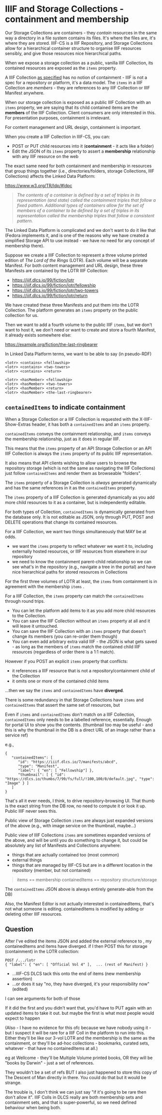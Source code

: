# IIIF and Storage Collections - containment and membership

Our Storage Collections are containers - they _contain_ resources in the same way a directory in a file system contains its files. It's where the files are, it's where they are stored. IIIF-CS is a IIIF Repository, and Storage Collections allow for a hierarchical container structure to organise IIIF resources sensibly, and give those resources nice hierarchical paths.

When we expose a storage collection as a public, vanilla IIIF Collection, its contained resources are exposed as the `items` property.

A IIIF Collection [as specified](https://iiif.io/api/presentation/3.0/#51-collection) has no notion of containment - IIIF is not a spec for a repository or platform, it's a data model. The `items` in a IIIF Collection are _members_ - they are references to any IIIF Collection or IIIF Manifest anywhere.

When our storage collection is exposed as a public IIIF Collection with an `items` property, we are saying that its child contained items are the **members** of the IIIF Collection. Client consumers are only interested in this. For presentation purposes, containment is irrelevant. 

For content management and URL design, containment is important.

When you create a IIIF Collection in IIIF-CS, you can:

 - POST or PUT child resources into it (**containment** - it acts like a folder)
 - Edit the JSON of its `items` property to assert a **membership** relationship with any IIIF resource on the web

The exact same need for both containment and membership in resources that group things together (i.e., directories/folders, storage Collections, IIIF Collections) affects the Linked Data Platform:

https://www.w3.org/TR/ldp/#ldpc

> _The contents of a container is defined by a set of triples in its representation (and state) called the containment triples that follow a fixed pattern. Additional types of containers allow for the set of members of a container to be defined by a set of triples in its representation called the membership triples that follow a consistent pattern._

The Linked Data Platform is complicated and we don't want to do it like that (Fedora implements it, and is one of the reasons why we have created a simplified Storage API to use instead - we have no need for any concept of membership there).

Suppose we create a IIIF Collection to represent a three volume printed edition of _The Lord of the Rings_ (LOTR). Each volume will be a separate Manifest. For both content management and URL design, these three Manifests are contained by the LOTR IIIF Collection:

 - https://iiif.dlcs.io/99/fiction/lotr
 - https://iiif.dlcs.io/99/fiction/lotr/fellowship
 - https://iiif.dlcs.io/99/fiction/lotr/two-towers
 - https://iiif.dlcs.io/99/fiction/lotr/return

We have created these three Manifests and put them into the LOTR Collection.
The platform generates an `items` property on the public collection for us.

Then we want to add a fourth volume to the public IIIF `items`, but we don't want to host it, we don't need or want to create and store a fourth Manifest, it already exists somewhere else:

https://example.org/fiction/the-last-ringbearer

In Linked Data Platform terms, we want to be able to say (in pseudo-RDF)

```
<lotr> <contains> <fellowship>
<lotr> <contains> <two-towers>
<lotr> <contains> <return>

<lotr> <hasMember> <fellowship>
<lotr> <hasMember> <two-towers>
<lotr> <hasMember> <return>
<lotr> <hasMember> <the-last-ringbearer>
```

## `containedItems` to indicate containment

When a Storage Collection or a IIIF Collection is requested with the X-IIIF-Show-Extras header, it has both a `containedItems` and an `items` property.

`containedItems` conveys the containment relationship, and `items` conveys the membership relationship, just as it does in regular IIIF.

This means that the `items` property of an API Storage Collection or an API IIIF Collection is always the `items` property of its public IIIF representation.

It also means that API clients wishing to allow users to browse the repository storage (which is not the same as navigating the IIIF Collections) just follow `containedItems` and render them as browseable "folders".

The `items` property of a Storage Collection is _always_ generated dynamically and has the same references in it as the `containedItems` property.

The `items` property of a IIIF Collection is generated dynamically as you add more child resources to it as a container, but is independently editable.

For both types of Collection, `containedItems` is dynamically generated from the database only. It is not editable as JSON, only through PUT, POST and DELETE operations that change its contained resources.

For a IIIF Collection, we want two things simultaneously that MAY be at odds.

 * we want the `items` property to reflect whatever we want it to, including externally hosted resources, or IIIF resources from elsewhere in our repository
 * we need to know the containment parent-child relationship so we can see what's in the repository (e.g., navigate a tree in the portal) and have nice hierarchical paths for stored resources in Collections

For the first three volumes of LOTR at least, the `items` from containment is in agreement with the membership `items` .

For a IIIF Collection, the `items` property can match the `containedItems` through round trips. 

* You can let the platform add items to it as you add more child resources to the Collection.
* You can save the IIIF Collection without an `items` property at all and it will leave it untouched.
* You can save the IIIF Collection with an `items` property that doesn't change its members (you can re-order them though)
* You can even add arbitrary extra valid IIIF - the JSON is what gets saved - as long as the members  of `items` match the contained child IIIF resources (regardless of order there is a 1:1 match).

However if you POST an explicit `items` property that conflicts:

 * it references a IIIF resource that is not a repository/containment child of the Collection
 * it omits one or more of the contained child items

...then we say the `items` and `containedItems` have **diverged**. 

There is some redundancy in that Storage Collections have `items` and `containedItems` that assert the same set of resources, but 


Even if `items` and `containedItems` don't match on a IIIF Collection, `containedItems` only needs to be a labelled reference, essentially. Enough for portal UI to show you the contents. (thumbnail too may be useful - and this is why the thumbnail in the DB is a direct URL of an image rather than a service ref)

e.g.,

```
{
   "containedItems": [
      "id": "https://iiif.dlcs.io/7/manifests/abcd",
      "type": "Manifest",
      "label": { "en": [ "Fellowship"] },
      "thumbnail": [ { "id": "https://dlcs.io/thumbs/7/99/fs/full/!100,100/0/default.jpg", "type": "Image" } ]
   ]
}
```


That's all it ever needs, I think, to drive repository-browsing UI. That thumb is the exact string from the DB row, no need to compute it or look it up. Public IIIF never sees this.

Public view of Storage Collection `items` are always just expanded versions of the above (e.g., with image service on the thumbnail, maybe...)

Public view of IIIF Collections `items` are sometimes expanded versions of the above, and will be until you do something to change it, but could be absolutely any list of Manifests and Collections anywhere:

 * things that are actually contained too (most common)
 * external things
 * things that are managed by IIIF-CS but are in a different location in the repository (member, but not contained)

> items == membership
> containedItems == repository structure/storage

The `containedItems` JSON above is always entirely generate-able from the DB)


Also, the Manifest Editor is not actually interested in containedItems, that's not what someone is editing. containedItems is modified by adding or deleting other IIIF resources.

## Question

After I've edited the items JSON and added the external reference to <last-ringbearer>, my containedItems and items have diverged.
if I then POST this for storage (containment) in the LOTR collection:

```
POST /.../lotr
{ "label": { "en": [ "Official Vol 4" ],  ... (rest of Manifest) }
```

* ...IIIF-CS DLCS tack this onto the end of items (new membership assertion)
* ...or does it say "no, they have diverged, it's your responsibility now" (edited) 

I can see arguments for both of those

If it did the first and you didn't want that, you'd have to PUT again with an updated items to take it out.
but maybe the first is what most people would expect to happen

(Also - I have no evidence for this ofc because we have nobody using it - but I suspect it will be rare for a IIIF Coll in the platform to run into this. Either they'll be like our 3-vol LOTR and the membership is the same as the containment, or they'll be ad-hoc collections - bookmarks, curated sets, whatever - that have no containedItems at all.)

eg at Wellcome - they'll be Multiple Volume printed books, OR they will be "books by Darwin" - just a set of references.

They wouldn't be a set of refs BUT I also just happened to store this copy of The Descent of Man directly in there. You could do that but it would be strange.

The trouble is, I don't think we can just say "if it's going to be rare then don't allow it".
IIIF Colls in DLCS really are both membership sets and containment sets, and that is super-powerful, so we need defined behaviour when being both.